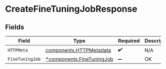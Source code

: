 # CreateFineTuningJobResponse


## Fields

| Field                                                                 | Type                                                                  | Required                                                              | Description                                                           |
| --------------------------------------------------------------------- | --------------------------------------------------------------------- | --------------------------------------------------------------------- | --------------------------------------------------------------------- |
| `HTTPMeta`                                                            | [components.HTTPMetadata](../../models/components/httpmetadata.md)    | :heavy_check_mark:                                                    | N/A                                                                   |
| `FineTuningJob`                                                       | [*components.FineTuningJob](../../models/components/finetuningjob.md) | :heavy_minus_sign:                                                    | OK                                                                    |